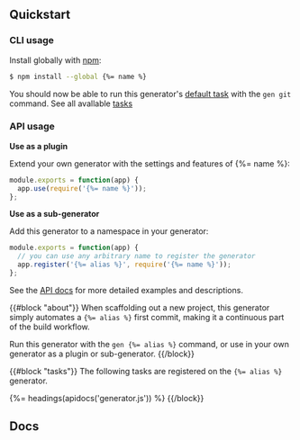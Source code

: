 ## Quickstart

### CLI usage

Install globally with [npm](https://www.npmjs.com/):

```sh
$ npm install --global {%= name %}
```

You should now be able to run this generator's [default task](#default) with the `gen git` command. See all avallable [tasks](#tasks)

### API usage

**Use as a plugin**

Extend your own generator with the settings and features of {%= name %}:

```js
module.exports = function(app) {
  app.use(require('{%= name %}'));
};
```

**Use as a sub-generator**

Add this generator to a namespace in your generator:

```js
module.exports = function(app) {
  // you can use any arbitrary name to register the generator
  app.register('{%= alias %}', require('{%= name %}'));
};
```

See the [API docs](#api) for more detailed examples and descriptions.

{{#block "about"}}
When scaffolding out a new project, this generator simply automates a `{%= alias %}` first commit, making it a continuous part of the build workflow. 

Run this generator with the `gen {%= alias %}` command, or use in your own generator as a plugin or sub-generator.
{{/block}}

{{#block "tasks"}}
The following tasks are registered on the `{%= alias %}` generator.

{%= headings(apidocs('generator.js')) %}
{{/block}}

## Docs
